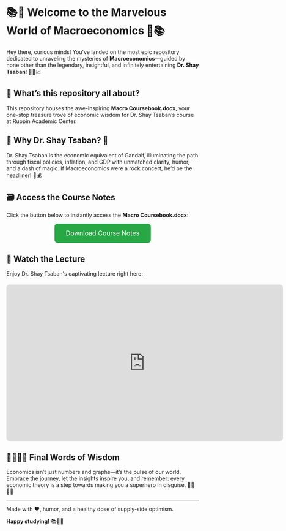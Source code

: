 # 📚🎉 Welcome to the Marvelous World of Macroeconomics 🎉📚

Hey there, curious minds! You've landed on the most epic repository dedicated to unraveling the mysteries of **Macroeconomics**—guided by none other than the legendary, insightful, and infinitely entertaining **Dr. Shay Tsaban**! 🧙‍♂️📈

## 🤔 What’s this repository all about?

This repository houses the awe-inspiring **Macro Coursebook.docx**, your one-stop treasure trove of economic wisdom for Dr. Shay Tsaban’s course at Ruppin Academic Center.

## 🌟 Why Dr. Shay Tsaban? 🌟

Dr. Shay Tsaban is the economic equivalent of Gandalf, illuminating the path through fiscal policies, inflation, and GDP with unmatched clarity, humor, and a dash of magic. If Macroeconomics were a rock concert, he’d be the headliner! 🎸💰

## 🗃️ Access the Course Notes

Click the button below to instantly access the **Macro Coursebook.docx**:

<p style="text-align:center;">
  <a href="Macro%20Coursebook.docx" style="display: inline-block; padding: 15px 30px; background-color: #28a745; color: #fff; text-decoration: none; font-size: 1.2em; border-radius: 8px;" target="_blank">
    Download Course Notes
  </a>
</p>

## 🎥 Watch the Lecture

Enjoy Dr. Shay Tsaban's captivating lecture right here:

<div style="text-align:center; margin: 20px 0;">
  <iframe width="720" height="405" src="https://www.youtube.com/embed/pBMn3h_NNK8" frameborder="0" allow="accelerometer; autoplay; clipboard-write; encrypted-media; gyroscope; picture-in-picture" allowfullscreen style="border: 2px solid #ddd; border-radius: 8px;"></iframe>
</div>

## 👩‍🎓👨‍🎓 Final Words of Wisdom

Economics isn’t just numbers and graphs—it’s the pulse of our world. Embrace the journey, let the insights inspire you, and remember: every economic theory is a step towards making you a superhero in disguise. 🦸‍♂️🦸‍♀️

---

Made with ❤️, humor, and a healthy dose of supply-side optimism.

**Happy studying!** 📚🥳✨
